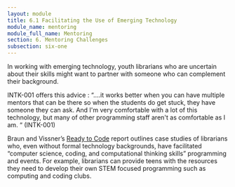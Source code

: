 ```yaml
---
layout: module
title: 6.1 Facilitating the Use of Emerging Technology
module_name: mentoring
module_full_name: Mentoring
section: 6. Mentoring Challenges
subsection: six-one
---
```


In working with emerging technology, youth librarians who are uncertain about their skills might want to partner with someone who can complement their background. 

INTK-001 offers this advice : “….it works better when you can have multiple mentors that can be there so when the students do get stuck, they have someone they can ask. And I'm very comfortable with a lot of this technology, but many of other programming staff aren't as comfortable as I am. “ (INTK-001) 

Braun and Vissner’s [Ready to Code](http://www.ala.org/advocacy/sites/ala.org.advocacy/files/content/pp/Ready_To_Code_Report_FINAL.pdf) report outlines case studies of librarians who, even without formal technology backgrounds, have facilitated “computer science, coding, and computational thinking skills” programming and events. For example, librarians can provide teens with the resources they need to develop their own STEM focused programming such as computing and coding clubs. 

